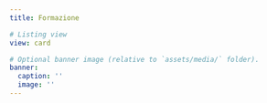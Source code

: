 ```yaml
---
title: Formazione

# Listing view
view: card

# Optional banner image (relative to `assets/media/` folder).
banner:
  caption: ''
  image: ''
---
```

